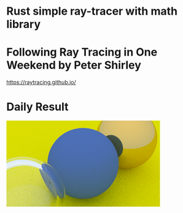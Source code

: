 # Rust simple ray-tracer with math library
Following Ray Tracing in One Weekend by Peter Shirley
===
https://raytracing.github.io/

Daily Result
===
![result](./result/2020-12-01.png)